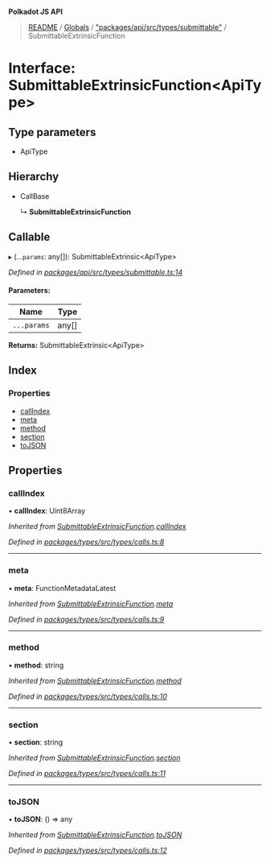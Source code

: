 **Polkadot JS API**

> [README](../README.md) / [Globals](../globals.md) / ["packages/api/src/types/submittable"](../modules/_packages_api_src_types_submittable_.md) / SubmittableExtrinsicFunction

# Interface: SubmittableExtrinsicFunction\<**ApiType**>

## Type parameters

* ApiType

## Hierarchy

* CallBase

  ↳ **SubmittableExtrinsicFunction**

## Callable

▸ (...`params`: any[]): SubmittableExtrinsic\<ApiType>

*Defined in [packages/api/src/types/submittable.ts:14](https://github.com/polkadot-js/api/blob/c6bc664f8/packages/api/src/types/submittable.ts#L14)*

#### Parameters:

Name | Type |
------ | ------ |
`...params` | any[] |

**Returns:** SubmittableExtrinsic\<ApiType>

## Index

### Properties

* [callIndex](_packages_api_src_types_submittable_.submittableextrinsicfunction.md#callindex)
* [meta](_packages_api_src_types_submittable_.submittableextrinsicfunction.md#meta)
* [method](_packages_api_src_types_submittable_.submittableextrinsicfunction.md#method)
* [section](_packages_api_src_types_submittable_.submittableextrinsicfunction.md#section)
* [toJSON](_packages_api_src_types_submittable_.submittableextrinsicfunction.md#tojson)

## Properties

### callIndex

•  **callIndex**: Uint8Array

*Inherited from [SubmittableExtrinsicFunction](_packages_api_src_types_submittable_.submittableextrinsicfunction.md).[callIndex](_packages_api_src_types_submittable_.submittableextrinsicfunction.md#callindex)*

*Defined in [packages/types/src/types/calls.ts:8](https://github.com/polkadot-js/api/blob/c6bc664f8/packages/types/src/types/calls.ts#L8)*

___

### meta

•  **meta**: FunctionMetadataLatest

*Inherited from [SubmittableExtrinsicFunction](_packages_api_src_types_submittable_.submittableextrinsicfunction.md).[meta](_packages_api_src_types_submittable_.submittableextrinsicfunction.md#meta)*

*Defined in [packages/types/src/types/calls.ts:9](https://github.com/polkadot-js/api/blob/c6bc664f8/packages/types/src/types/calls.ts#L9)*

___

### method

•  **method**: string

*Inherited from [SubmittableExtrinsicFunction](_packages_api_src_types_submittable_.submittableextrinsicfunction.md).[method](_packages_api_src_types_submittable_.submittableextrinsicfunction.md#method)*

*Defined in [packages/types/src/types/calls.ts:10](https://github.com/polkadot-js/api/blob/c6bc664f8/packages/types/src/types/calls.ts#L10)*

___

### section

•  **section**: string

*Inherited from [SubmittableExtrinsicFunction](_packages_api_src_types_submittable_.submittableextrinsicfunction.md).[section](_packages_api_src_types_submittable_.submittableextrinsicfunction.md#section)*

*Defined in [packages/types/src/types/calls.ts:11](https://github.com/polkadot-js/api/blob/c6bc664f8/packages/types/src/types/calls.ts#L11)*

___

### toJSON

•  **toJSON**: () => any

*Inherited from [SubmittableExtrinsicFunction](_packages_api_src_types_submittable_.submittableextrinsicfunction.md).[toJSON](_packages_api_src_types_submittable_.submittableextrinsicfunction.md#tojson)*

*Defined in [packages/types/src/types/calls.ts:12](https://github.com/polkadot-js/api/blob/c6bc664f8/packages/types/src/types/calls.ts#L12)*
